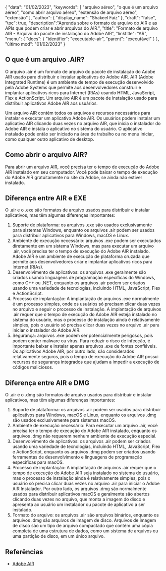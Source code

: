 {
"data": "01/02/2023",
  "keywords": [
"arquivo aéreo",
"o que é um arquivo aéreo",
"como abrir arquivo aéreo",
"extensão de arquivo aéreo",
"extensão"
],
  "author": {
"display_name": "Shakeel Faiz"
},
"draft": "false",
"toc": true,
  "description":"Aprenda sobre o formato de arquivo do AIR e as APIs que podem criar e abrir arquivos do AIR.",
"title": "Formato de arquivo AIR - Arquivo do pacote de instalação do Adobe AIR",
"linktitle": "AR",
  "menu": {
    "docs": {
      "identifier": "executable-air",
"parent": "executável"
}
},
"último mod": "01/02/2023"
}

## O que é um arquivo .AIR?

O arquivo .air é um formato de arquivo do pacote de instalação do Adobe AIR usado para distribuir e instalar aplicativos do Adobe AIR. AIR (Adobe Integrated Runtime) é um ambiente de tempo de execução desenvolvido pela Adobe Systems que permite aos desenvolvedores construir e implantar aplicativos ricos para Internet (RIAs) usando HTML, JavaScript, Flex e ActionScript. Um arquivo AIR é um pacote de instalação usado para distribuir aplicativos Adobe AIR aos usuários.

Um arquivo AIR contém todos os arquivos e recursos necessários para instalar e executar um aplicativo Adobe AIR. Os usuários podem instalar um aplicativo AIR clicando duas vezes no arquivo AIR, que inicia o instalador do Adobe AIR e instala o aplicativo no sistema do usuário. O aplicativo instalado pode então ser iniciado na área de trabalho ou no menu Iniciar, como qualquer outro aplicativo de desktop.

## Como abrir o arquivo AIR?

Para abrir um arquivo AIR, você precisa ter o tempo de execução do Adobe AIR instalado em seu computador. Você pode baixar o tempo de execução do Adobe AIR gratuitamente no site da Adobe, se ainda não estiver instalado.

## Diferença entre AIR e EXE

O .air e o .exe são formatos de arquivo usados para distribuir e instalar aplicativos, mas têm algumas diferenças importantes:

1. Suporte de plataforma: os arquivos .exe são usados exclusivamente para sistemas Windows, enquanto os arquivos .air podem ser usados para distribuir aplicativos para Windows, macOS e Linux.
2. Ambiente de execução necessário: arquivos .exe podem ser executados diretamente em um sistema Windows, mas para executar um arquivo .air, você precisa ter o tempo de execução do Adobe AIR instalado. Adobe AIR é um ambiente de execução de plataforma cruzada que permite aos desenvolvedores criar e implantar aplicativos ricos para Internet (RIAs).
3. Desenvolvimento de aplicativos: os arquivos .exe geralmente são criados usando linguagens de programação específicas do Windows, como C++ ou .NET, enquanto os arquivos .air podem ser criados usando uma variedade de tecnologias, incluindo HTML, JavaScript, Flex e ActionScript.
4. Processo de implantação: A implantação de arquivos .exe normalmente é um processo simples, onde os usuários só precisam clicar duas vezes no arquivo e seguir o processo de instalação. A implantação de arquivos .air requer que o tempo de execução do Adobe AIR esteja instalado no sistema do usuário, mas o processo de instalação ainda é relativamente simples, pois o usuário só precisa clicar duas vezes no arquivo .air para iniciar o instalador do Adobe AIR.
5. Segurança: arquivos .exe podem ser potencialmente perigosos, pois podem conter malware ou vírus. Para reduzir o risco de infecção, é importante baixar e instalar apenas arquivos .exe de fontes confiáveis. Os aplicativos Adobe AIR, por outro lado, são considerados relativamente seguros, pois o tempo de execução do Adobe AIR possui recursos de segurança integrados que ajudam a impedir a execução de códigos maliciosos.

## Diferença entre AIR e DMG

O .air e o .dmg são formatos de arquivo usados para distribuir e instalar aplicativos, mas têm algumas diferenças importantes:

1. Suporte de plataforma: os arquivos .air podem ser usados para distribuir aplicativos para Windows, macOS e Linux, enquanto os arquivos .dmg são usados exclusivamente para sistemas macOS.
2. Ambiente de execução necessário: Para executar um arquivo .air, você precisa ter o tempo de execução do Adobe AIR instalado, enquanto os arquivos .dmg não requerem nenhum ambiente de execução especial.
3. Desenvolvimento de aplicativos: os arquivos .air podem ser criados usando uma variedade de tecnologias, incluindo HTML, JavaScript, Flex e ActionScript, enquanto os arquivos .dmg podem ser criados usando ferramentas de desenvolvimento e linguagens de programação específicas para macOS.
4. Processo de implantação: A implantação de arquivos .air requer que o tempo de execução do Adobe AIR seja instalado no sistema do usuário, mas o processo de instalação ainda é relativamente simples, pois o usuário só precisa clicar duas vezes no arquivo .air para iniciar o Adobe AIR Instalador. Por outro lado, os arquivos .dmg são normalmente usados para distribuir aplicativos macOS e geralmente são abertos clicando duas vezes no arquivo, que monta a imagem do disco e apresenta ao usuário um instalador ou pacote de aplicativo a ser instalado.
5. Formato do arquivo: os arquivos .air são arquivos binários, enquanto os arquivos .dmg são arquivos de imagem de disco. Arquivos de imagem de disco são um tipo de arquivo compactado que contém uma cópia completa de uma estrutura de dados, como um sistema de arquivos ou uma partição de disco, em um único arquivo.

## Referências
* [Adobe AIR](https://en.wikipedia.org/wiki/Adobe_AIR)

